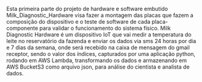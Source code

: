 Esta primeira parte do projeto de hardware e software embutido Milk_Diagnostic_Hardware visa fazer a montagem das placas que fazem
a composição do dispositivo e o teste de software de cada placa-componente para validar o funcionamento do sistema físico.
Milk Diagnostic Hardware é um dispositivo IoT que vai medir a temperatura do leite no reservatório da fazenda e enviar os dados
via sms 24 horas por dia e 7 dias da semana, onde será recebido na caixa de mensagem do gmail receptor, sendo o valor dos índices, capturados por uma aplicação python, rodando em AWS Lambda, transformando os dados e armazenando em AWS BucketS3 como arquivo json, para análise do cientista e analista de dados.